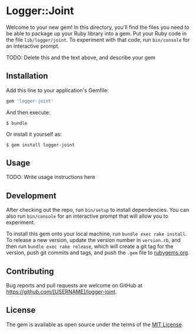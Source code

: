 Logger::Joint
=============

Welcome to your new gem! In this directory, you'll find the files you need to be able to package up your Ruby library into a gem. Put your Ruby code in the file `lib/logger/joint`. To experiment with that code, run `bin/console` for an interactive prompt.

TODO: Delete this and the text above, and describe your gem

Installation
------------

Add this line to your application's Gemfile:

```ruby
gem 'logger-joint'
```

And then execute:

    $ bundle

Or install it yourself as:

    $ gem install logger-joint

Usage
-----

TODO: Write usage instructions here

Development
-----------

After checking out the repo, run `bin/setup` to install dependencies. You can also run `bin/console` for an interactive prompt that will allow you to experiment.

To install this gem onto your local machine, run `bundle exec rake install`. To release a new version, update the version number in `version.rb`, and then run `bundle exec rake release`, which will create a git tag for the version, push git commits and tags, and push the `.gem` file to [rubygems.org](https://rubygems.org).

Contributing
------------

Bug reports and pull requests are welcome on GitHub at https://github.com/[USERNAME]/logger-joint.

License
-------

The gem is available as open source under the terms of the [MIT License](https://opensource.org/licenses/MIT).
